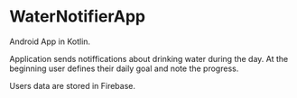 # WaterNotifierApp
Android App in Kotlin.

Application sends notiffications about drinking water during the day.
At the beginning user defines their daily goal and note the progress.

Users data are stored in Firebase.